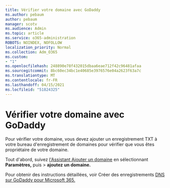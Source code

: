 ```yaml
---
title: Vérifier votre domaine avec GoDaddy
ms.author: pebaum
author: pebaum
manager: scotv
ms.audience: Admin
ms.topic: article
ms.service: o365-administration
ROBOTS: NOINDEX, NOFOLLOW
localization_priority: Normal
ms.collection: Adm_O365
ms.custom:
- "1"
ms.openlocfilehash: 248890e78f432015dbaa6eae712f42c96481afaa
ms.sourcegitcommit: 8bc60ec34bc1e40685e3976576e04a2623f63a7c
ms.translationtype: MT
ms.contentlocale: fr-FR
ms.lasthandoff: 04/15/2021
ms.locfileid: "51824325"
---
```

# <a name="verify-your-domain-with-godaddy"></a>Vérifier votre domaine avec GoDaddy

Pour vérifier votre domaine, vous devez ajouter un enregistrement TXT à votre bureau d'enregistrement de domaines pour vérifier que vous êtes propriétaire de votre domaine. 

Tout d'abord, suivez [l'Assistant Ajouter un domaine](https://admin.microsoft.com/Adminportal#/Domains) en sélectionnant **Paramètres,** puis \>  **ajoutez un domaine.**
  
Pour obtenir des instructions détaillées, voir Créer des enregistrements [DNS sur GoDaddy pour Microsoft 365.](https://docs.microsoft.com/microsoft-365/admin/dns/create-dns-records-at-godaddy)